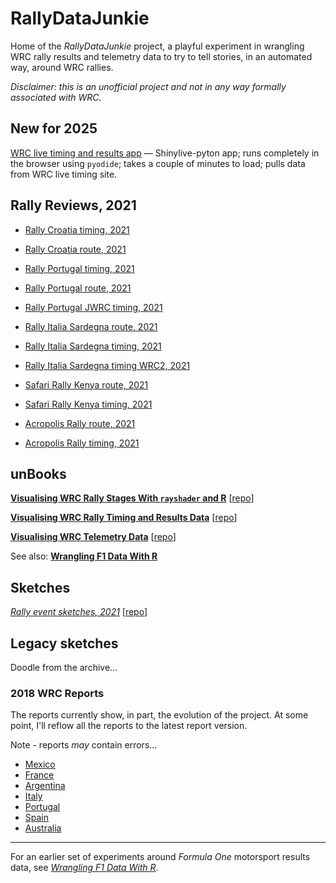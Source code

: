 # RallyDataJunkie

Home of the *RallyDataJunkie* project, a playful experiment in wrangling WRC rally results and telemetry data to try to tell stories, in an automated way, around WRC rallies.

*Disclaimer: this is an unofficial project and not in any way formally associated with WRC.*

## New for 2025

[WRC live timing and results app](https://rallydatajunkie.com/wrc-shinylive/) — Shinylive-pyton app; runs completely in the browser using `pyodide`; takes a couple of minutes to load; pulls data from WRC live timing site.

## Rally Reviews, 2021

- [Rally Croatia timing, 2021](https://rallydatajunkie.com/croatia_2021_timing/)
- [Rally Croatia route, 2021](https://rallydatajunkie.com/croatia_2021_route/)
- [Rally Portugal timing, 2021](https://rallydatajunkie.com/portugal_2021_timing/)
- [Rally Portugal route, 2021](https://rallydatajunkie.com/portugal_2021_route/)
- [Rally Portugal JWRC timing, 2021](https://rallydatajunkie.com/portugal_2021_timing_JWRC/)
- [Rally Italia Sardegna route, 2021](https://rallydatajunkie.com/sardinia_2021_route)
- [Rally Italia Sardegna timing, 2021](https://rallydatajunkie.com/sardinia_2021_timing)
- [Rally Italia Sardegna timing WRC2, 2021](https://rallydatajunkie.com/sardinia_2021_timing_WRC2)
- [Safari Rally Kenya route, 2021](https://rallydatajunkie.com/safari_2021_route)
- [Safari Rally Kenya timing, 2021](https://rallydatajunkie.com/safari_2021_timing)

- [Acropolis Rally route, 2021](https://rallydatajunkie.com/acropolis_2021_route)
- [Acropolis Rally timing, 2021](https://rallydatajunkie.com/acropolis_2021_timing)


## unBooks

[__Visualising WRC Rally Stages With `rayshader` and R__](./visualising-rally-stages) [[repo](https://github.com/RallyDataJunkie/visualising-rally-stages)]

[__Visualising WRC Rally Timing and Results Data__](./visualising-wrc-rally-results) [[repo](https://github.com/RallyDataJunkie/visualising-wrc-rally-results)]

[__Visualising WRC Telemetry Data__](./visualising-wrc-telemetry-data/) [[repo](https://github.com/RallyDataJunkie/visualising-wrc-telemetry-data)]

See also: [__Wrangling F1 Data With R__](https://leanpub.com/wranglingf1datawithr)

## Sketches

[*Rally event sketches, 2021*](./rally-event-sketches-2021) [[repo](https://github.com/RallyDataJunkie/rally-event-sketches-2021)]


## Legacy sketches

Doodle from the archive...

### 2018 WRC Reports

The reports currently show, in part, the evolution of the project. At some point, I'll reflow all the reports to the latest report version.

Note - reports *may* contain errors...

- [Mexico](https://wrcmexico2018.rallydatajunkie.com)
- [France](https://wrcfrance2018.rallydatajunkie.com)
- [Argentina](https://wrcargentina2018.rallydatajunkie.com)
- [Italy](https://wrcitaly2018.rallydatajunkie.com)
- [Portugal](https://wrcportugal2018.rallydatajunkie.com)
- [Spain](https://wrcspain2018.rallydatajunkie.com)
- [Australia](https://wrcaustralia2018.rallydatajunkie.com)



---

For an earlier set of experiments around *Formula One* motorsport results data, see [*Wrangling F1 Data With R*](https://leanpub.com/wranglingf1datawithr).
